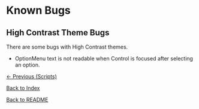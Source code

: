 # Known Bugs

## High Contrast Theme Bugs

There are some bugs with High Contrast themes.

- OptionMenu text is not readable when Control is focused after selecting an option.

[<- Previous (Scripts)](stub.md)

[Back to Index](index.md)

[Back to README](../../README.md)
